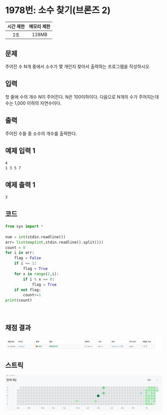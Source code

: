 # 1978번: 소수 찾기(브론즈 2)
| 시간 제한 | 메모리 제한 |
|:-----:|:------:|
|  2초   | 128MB  |

## 문제
주어진 수 N개 중에서 소수가 몇 개인지 찾아서 출력하는 프로그램을 작성하시오.

## 입력
첫 줄에 수의 개수 N이 주어진다. N은 100이하이다. 다음으로 N개의 수가 주어지는데 수는 1,000 이하의 자연수이다.

## 출력
주어진 수들 중 소수의 개수를 출력한다.

## 예제 입력 1
```text
4
1 3 5 7
```
## 예제 출력 1
```text
3
```
## 코드
```python
from sys import *

num = int(stdin.readline())
arr= list(map(int,stdin.readline().split()))
count = 0
for i in arr:
    flag = False
    if i == 1:
        flag = True
    for x in range(2,i):
        if i % x == 0:
            flag = True
    if not flag:
        count+=1
print(count)

    
```

## 채점 결과
![image](result.png)

## 스트릭
![image](streak.png)